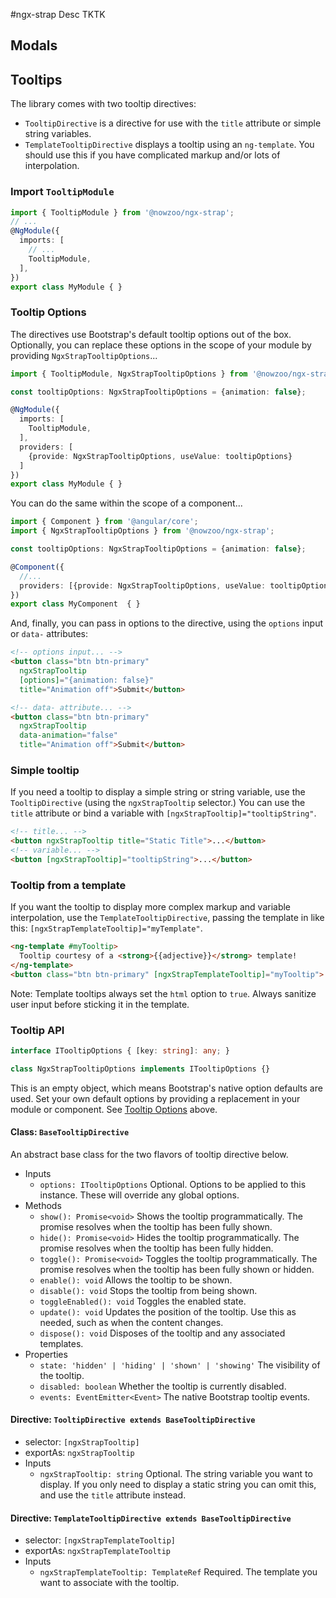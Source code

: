 #ngx-strap
Desc TKTK


## Modals



## Tooltips

The library comes with two tooltip directives:
 - `TooltipDirective` is a directive for use with the `title` attribute or simple string variables.
 - `TemplateTooltipDirective` displays a tooltip using an `ng-template`. You should use this if you have complicated markup and/or lots of interpolation.

### Import `TooltipModule`

```ts
import { TooltipModule } from '@nowzoo/ngx-strap';
// ...
@NgModule({
  imports: [
    // ...
    TooltipModule,
  ],
})
export class MyModule { }
```

### Tooltip Options
The directives use Bootstrap's default tooltip options out of the box. Optionally, you can replace these options in the scope of your module by providing `NgxStrapTooltipOptions`...

```ts
import { TooltipModule, NgxStrapTooltipOptions } from '@nowzoo/ngx-strap';

const tooltipOptions: NgxStrapTooltipOptions = {animation: false};

@NgModule({
  imports: [
    TooltipModule,
  ],
  providers: [
    {provide: NgxStrapTooltipOptions, useValue: tooltipOptions}
  ]
})
export class MyModule { }
```

You can do the same within the scope of a component...
```ts
import { Component } from '@angular/core';
import { NgxStrapTooltipOptions } from '@nowzoo/ngx-strap';

const tooltipOptions: NgxStrapTooltipOptions = {animation: false};

@Component({
  //...
  providers: [{provide: NgxStrapTooltipOptions, useValue: tooltipOptions}]
})
export class MyComponent  { }
```

And, finally, you can pass in options to the directive, using the `options` input or `data-` attributes:

```html
<!-- options input... -->
<button class="btn btn-primary"
  ngxStrapTooltip
  [options]="{animation: false}"
  title="Animation off">Submit</button>

<!-- data- attribute... -->
<button class="btn btn-primary"
  ngxStrapTooltip
  data-animation="false"
  title="Animation off">Submit</button>
```

### Simple tooltip
If you need a tooltip to display a simple string or string variable, use the `TooltipDirective` (using the `ngxStrapTooltip` selector.) You can use the `title` attribute or bind a variable with `[ngxStrapTooltip]="tooltipString"`.
```html
<!-- title... -->
<button ngxStrapTooltip title="Static Title">...</button>
<!-- variable... -->
<button [ngxStrapTooltip]="tooltipString">...</button>
```

### Tooltip from a template
If you want the tooltip to display more complex markup and variable interpolation, use the `TemplateTooltipDirective`, passing the template in like this: `[ngxStrapTemplateTooltip]="myTemplate"`.

```html
<ng-template #myTooltip>
  Tooltip courtesy of a <strong>{{adjective}}</strong> template!
</ng-template>
<button class="btn btn-primary" [ngxStrapTemplateTooltip]="myTooltip">...</button>
```

Note: Template tooltips always set the `html` option to `true`. Always sanitize user input before sticking it in the template.

### Tooltip API

```ts
interface ITooltipOptions { [key: string]: any; }
```

```ts
class NgxStrapTooltipOptions implements ITooltipOptions {}
```
This is an empty object, which means Bootstrap's native option defaults are used. Set your own default options by providing a replacement in your module or component. See [Tooltip Options](#tooltip-options) above.

#### Class: `BaseTooltipDirective`
An abstract base class for the two flavors of tooltip directive below.

- Inputs
  - `options: ITooltipOptions` Optional. Options to be applied to this instance. These will override any global options.
- Methods
  - `show(): Promise<void>` Shows the tooltip programmatically. The promise resolves when the tooltip has been fully shown.
  - `hide(): Promise<void>` Hides the tooltip programmatically. The promise resolves when the tooltip has been fully hidden.
  - `toggle(): Promise<void>` Toggles the tooltip programmatically. The promise resolves when the tooltip has been fully shown or hidden.
  - `enable(): void` Allows the tooltip to be shown.
  - `disable(): void` Stops the tooltip from being shown.
  - `toggleEnabled(): void` Toggles the enabled state.
  - `update(): void` Updates the position of the tooltip. Use this as needed, such as when the content changes.
  - `dispose(): void` Disposes of the tooltip and any associated templates.
- Properties
  - `state: 'hidden' | 'hiding' | 'shown' | 'showing'` The visibility of the tooltip.
  - `disabled: boolean` Whether the tooltip is currently disabled.
  - `events: EventEmitter<Event>` The native Bootstrap tooltip events.


#### Directive: `TooltipDirective extends BaseTooltipDirective`
- selector: `[ngxStrapTooltip]`
- exportAs: `ngxStrapTooltip`
- Inputs
  - `ngxStrapTooltip: string` Optional. The string variable you want to display. If you only need to display a static string you can omit this, and use the `title` attribute instead.


#### Directive: `TemplateTooltipDirective extends BaseTooltipDirective`
- selector: `[ngxStrapTemplateTooltip]`
- exportAs: `ngxStrapTemplateTooltip`
- Inputs
  - `ngxStrapTemplateTooltip: TemplateRef` Required. The template you want to associate with the tooltip.
